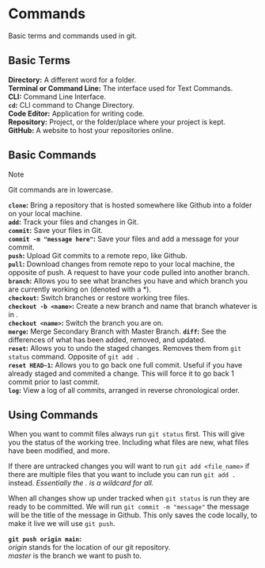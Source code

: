 # Commands

Basic terms and commands used in git.

## Basic Terms

**Directory:** A different word for a folder.  
**Terminal or Command Line:** The interface used for Text Commands.  
**CLI:** Command Line Interface.  
**`cd`:** CLI command to Change Directory.  
**Code Editor:** Application for writing code.  
**Repository:** Project, or the folder/place where your project is kept.  
**GitHub:** A website to host your repositories online.  

## Basic Commands

> [!NOTE]
> Git commands are in lowercase.

**`clone`:** Bring a repository that is hosted somewhere like Github into a folder on your local machine.  
**`add`:** Track your files and changes in Git.  
**`commit`:** Save your files in Git.  
**`commit -m "message here"`:** Save your files and add a message for your commit.  
**`push`:** Upload Git commits to a remote repo, like Github.  
**`pull`:** Download changes from remote repo to your local machine, the opposite of push. A request to have your code pulled into another branch.
**`branch`:** Allows you to see what branches you have and which branch you are currently working on (denoted with a \*).  
**`checkout`:** Switch branches or restore working tree files.  
**`checkout -b <name>`:** Create a new branch and name that branch whatever is in <name>.  
**`checkout <name>`:** Switch the branch you are on.  
**`merge`:** Merge Secondary Branch with Master Branch.
**`diff`:** See the differences of what has been added, removed, and updated.  
**`reset`:** Allows you to undo the staged changes.  Removes them from `git status` command.  Opposite of `git add .`  
**`reset HEAD~1`:** Allows you to go back one full commit.  Useful if you have already staged and commited a change.  This will force it to go back 1 commit prior to last commit.  
**`log`:** View a log of all commits, arranged in reverse chronological order.  



## Using Commands

When you want to commit files always run `git status` first.
This will give you the status of the working tree.
Including what files are new, what files have been modified, and more.

If there are untracked changes you will want to run `git add <file_name>` if there are multiple files that you want to include you can run `git add .` instead. 
*Essentially the . is a wildcard for all.*

When all changes show up under tracked when `git status` is run they are ready to be committed.
We will run `git commit -m "message"` the message will be the title of the message in Github.
This only saves the code locally, to make it live we will use `git push`.

**`git push origin main`:**   
*origin* stands for the location of our git repository.  
*master* is the branch we want to push to.



